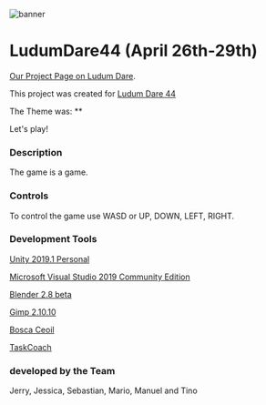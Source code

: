![banner](https://img.itch.zone/aW1nLzE2OTQ5ODYucG5n/original/ngaOB6.png "banner")

# LudumDare44 (April 26th-29th)
[Our Project Page on Ludum Dare](https://ldjam.com/events/ludum-dare/44/$144222). 


This project was created for [Ludum Dare 44](https://ldjam.com/events/ludum-dare/44/)

The Theme was: ** 

Let's play!	

### Description
The game is a game.

### Controls
To control the game use WASD or UP, DOWN, LEFT, RIGHT.

### Development Tools
[Unity 2019.1 Personal](https://store.unity.com/de/download)

[Microsoft Visual Studio 2019 Community Edition](https://visualstudio.microsoft.com/de/vs/community/)

[Blender 2.8 beta](https://builder.blender.org/download/)

[Gimp 2.10.10](https://www.gimp.org/downloads/)

[Bosca Ceoil](https://boscaceoil.net/downloads.html)

[TaskCoach](https://www.taskcoach.org/)


### developed by the Team
Jerry, Jessica, Sebastian, Mario, Manuel and Tino
